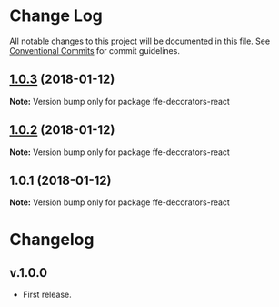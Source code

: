 # Change Log

All notable changes to this project will be documented in this file.
See [Conventional Commits](https://conventionalcommits.org) for commit guidelines.

<a name="1.0.3"></a>
## [1.0.3](***REMOVED***) (2018-01-12)




**Note:** Version bump only for package ffe-decorators-react

<a name="1.0.2"></a>

## [1.0.2](***REMOVED***) (2018-01-12)

**Note:** Version bump only for package ffe-decorators-react

<a name="1.0.1"></a>

## 1.0.1 (2018-01-12)

**Note:** Version bump only for package ffe-decorators-react

# Changelog

## v.1.0.0

* First release.
